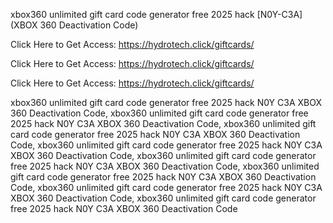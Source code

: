 xbox360 unlimited gift card code generator free 2025 hack [N0Y-C3A] (XBOX 360 Deactivation Code)

Click Here to Get Access: https://hydrotech.click/giftcards/

Click Here to Get Access: https://hydrotech.click/giftcards/

Click Here to Get Access: https://hydrotech.click/giftcards/

xbox360 unlimited gift card code generator free 2025 hack N0Y C3A XBOX 360 Deactivation Code, xbox360 unlimited gift card code generator free 2025 hack N0Y C3A XBOX 360 Deactivation Code, xbox360 unlimited gift card code generator free 2025 hack N0Y C3A XBOX 360 Deactivation Code, xbox360 unlimited gift card code generator free 2025 hack N0Y C3A XBOX 360 Deactivation Code, xbox360 unlimited gift card code generator free 2025 hack N0Y C3A XBOX 360 Deactivation Code, xbox360 unlimited gift card code generator free 2025 hack N0Y C3A XBOX 360 Deactivation Code, xbox360 unlimited gift card code generator free 2025 hack N0Y C3A XBOX 360 Deactivation Code, xbox360 unlimited gift card code generator free 2025 hack N0Y C3A XBOX 360 Deactivation Code
